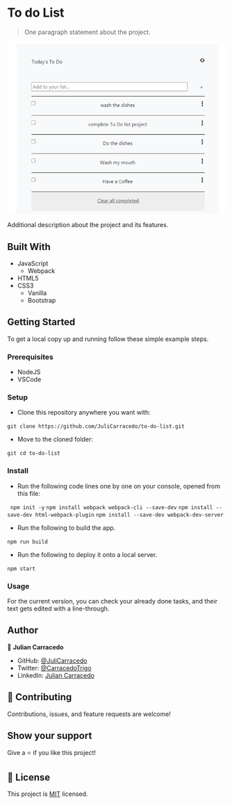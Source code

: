 # To do List

> One paragraph statement about the project.

![screenshot](./lib/snapshot.PNG)

Additional description about the project and its features.

## Built With

- JavaScript
    - Webpack
- HTML5
- CSS3
    - Vanilla
    - Bootstrap

## Getting Started

To get a local copy up and running follow these simple example steps.

### Prerequisites

- NodeJS
- VSCode

### Setup
- Clone this repository anywhere you want with:

```git clone https://github.com/JuliCarracedo/to-do-list.git```

- Move to the cloned folder:

```git cd to-do-list```

### Install

- Run the following code lines one by one on your console, opened from this file:

``` npm init -y```
```npm install webpack webpack-cli --save-dev```
```npm install --save-dev html-webpack-plugin```
```npm install --save-dev webpack-dev-server```

- Run the following to build the app.

```npm run build```

- Run the following to deploy it onto a local server.

```npm start```
### Usage
 For the current version, you can check your already done tasks, and their text gets edited with a line-through.

## Author

👤 **Julian Carracedo**

- GitHub: [@JuliCarracedo](https://github.com/JuliCarracedo)
- Twitter: [@CarracedoTrigo](https://twitter.com/CarracedoTrigo)
- LinkedIn: [Julian Carracedo](https://linkedin.com/in/julian-carracedo)

## 🤝 Contributing

Contributions, issues, and feature requests are welcome!

## Show your support

Give a ⭐️ if you like this project!

## 📝 License

This project is [MIT](./MIT.md) licensed.